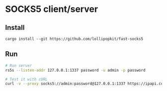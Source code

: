 # SOCKS5 client/server

## Install

`cargo install --git https://github.com/lollipopkit/fast-socks5`


## Run

```bash
# Run server
rs5s --listen-addr 127.0.0.1:1337 password -u admin -p password

# Test it with cURL
curl -v --proxy socks5://admin:password@127.0.0.1:1337 https://ipapi.co/json/
```
